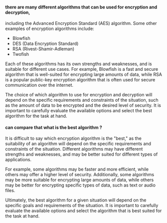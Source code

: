 
#### there are many different algorithms that can be used for encryption and decryption, 
including the Advanced Encryption Standard (AES) algorithm. Some other examples of encryption algorithms include:


- Blowfish
- DES (Data Encryption Standard)
- RSA (Rivest-Shamir-Adleman)
- Twofish



Each of these algorithms has its own strengths and weaknesses, and is suitable for different use cases. For example, Blowfish is a fast and secure algorithm that is well-suited for encrypting large amounts of data, while RSA is a popular public-key encryption algorithm that is often used for secure communication over the internet.

The choice of which algorithm to use for encryption and decryption will depend on the specific requirements and constraints of the situation, such as the amount of data to be encrypted and the desired level of security. It is important to carefully evaluate the available options and select the best algorithm for the task at hand.


#### can compare that what is the best algorithm ? 

It is difficult to say which encryption algorithm is the "best," as the suitability of an algorithm will depend on the specific requirements and constraints of the situation. Different algorithms may have different strengths and weaknesses, and may be better suited for different types of applications.

For example, some algorithms may be faster and more efficient, while others may offer a higher level of security. Additionally, some algorithms may be more suitable for encrypting large amounts of data, while others may be better for encrypting specific types of data, such as text or audio files.

Ultimately, the best algorithm for a given situation will depend on the specific goals and requirements of the situation. It is important to carefully evaluate the available options and select the algorithm that is best suited for the task at hand.

